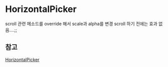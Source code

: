 # HorizontalPicker
scroll 관련 메소드를 override 해서 scale과 alpha를 변경
scroll 하기 전에는 효과 없음....;;



## 참고
[HorizontalPicker](https://github.com/adityagohad/HorizontalPicker)
